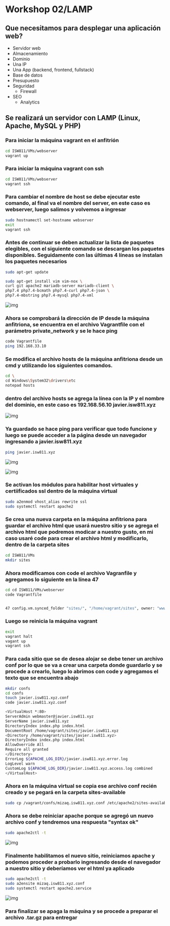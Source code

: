 # Workshop 02/LAMP

## Que necesitamos para desplegar una aplicación web?

- Servidor web
- Almacenamiento
- Dominio
- Una IP
- Una App (backend, frontend, fullstack)
- Base de datos
- Presupuesto
- Seguridad
    - Firewall
- SEO
    - Analytics

## Se realizará un servidor con LAMP (Linux, Apache, MySQL y PHP)

### Para iniciar la máquina vagrant en el anfitrión

```bash
cd ISW811/VMs/webserver
vagrant up
```

### Para iniciar la máquina vagrant con ssh

```bash
cd ISW811/VMs/webserver
vagrant ssh
```

### Para cambiar el nombre de host se debe ejecutar este comando, al final va el nombre del server, en este caso es webserver, luego salimos y volvemos a ingresar

```bash
sudo hostnamectl set-hostname webserver
exit
vagrant ssh
```

### Antes de continuar se deben actualizar la lista de paquetes elegibles, con el siguiente comando se descargan los paquetes disponibles. Seguidamente con las últimas 4 líneas se instalan los paquetes necesarios

```bash
sudo apt-get update

sudo apt-get install vim vim-nox \
curl git apache2 mariadb-server mariadb-client \
php7.4 php7.4-bcmath php7.4-curl php7.4-json \
php7.4-mbstring php7.4-mysql php7.4-xml
```
![img](Images/update.PNG)

### Ahora se comprobará la dirección de IP desde la máquina anfitriona, se encuentra en el archivo Vagrantfile con el parámetro private_network y se le hace ping

```bash
code Vagrantfile
ping 192.168.33.10
```

### Se modifica el archivo hosts de la máquina anfitriona desde un cmd y utilizando los siguientes comandos.

```bash
cd \
cd Windows\System32\drivers\etc
notepad hosts
```

### dentro del archivo hosts se agrega la línea con la IP y el nombre del dominio, en este caso es 192.168.56.10 javier.isw811.xyz
![img](Images/hosts.PNG)

### Ya guardado se hace ping para verificar que todo funcione y luego se puede acceder a la página desde un navegador ingresando a javier.isw811.xyz

```bash
ping javier.isw811.xyz
```

![img](Images/ping.PNG)

![img](Images/page.png)

### Se activan los módulos para habilitar host virtuales y certiificados ssl dentro de la máquina virtual

```bash
sudo a2enmod vhost_alias rewrite ssl
sudo systemctl restart apache2
```

### Se crea una nueva carpeta en la máquina anfitriona para guardar el archivo html que usará nuestro sitio y se agrega el archivo html que podremos modicar a nuestro gusto, en mi caso usaré code para crear el archivo html y modificarlo, dentro de la carpeta sites

```bash
cd ISW811/VMs
mkdir sites
```

### Ahora modificamos con code el archivo Vagranfile y agregamos lo siguiente en la línea 47

```bash
cd cd ISW811/VMs/webserver
code Vagrantfile


47 config.vm.synced_folder "sites/", "/home/vagrant/sites", owner: "www-data", group: "www-data"
```

### Luego se reinicia la máquina vagrant

```bash
exit
vagrant halt
vagant up
vagrant ssh
```

### Para cada sitio que se de desea alojar se debe tener un archivo conf por lo que se va a crear una carpeta donde guardarlo y se procede a crearlo, luego lo abrimos con code y agregamos el texto que se encuentra abajo

```bash
mkdir confs
cd confs
touch javier.isw811.xyz.conf
code javier.isw811.xyz.conf
```

```bash
<VirtualHost *:80>
ServerAdmin webmaster@javier.isw811.xyz
ServerName javier.isw811.xyz
DirectoryIndex index.php index.html
DocumentRoot /home/vagrant/sites/javier.isw811.xyz
<Directory /home/vagrant/sites/javier.isw811.xyz>
DirectoryIndex index.php index.html
AllowOverride All
Require all granted
</Directory>
ErrorLog ${APACHE_LOG_DIR}/javier.isw811.xyz.error.log
LogLevel warn
CustomLog ${APACHE_LOG_DIR}/javier.isw811.xyz.access.log combined
</VirtualHost>
```

### Ahora en la máquina virtual se copia ese archivo conf recién creado y se pegará en la carpeta sites-available

```bash
sudo cp /vagrant/confs/mizaq.isw811.xyz.conf /etc/apache2/sites-available
```

### Ahora se debe reiniciar apache porque se agregó un nuevo archivo conf y tendremos una respuesta "syntax ok"

```bash
sudo apache2ctl -t
```

![img](Images/Syntaxok.PNG)

### Finalmente habilitamos el nuevo sitio, reiniciamos apache y podemos proceder a probarlo ingresando desde el navegador a nuestro sitio y deberíamos ver el html ya aplicado

```bash
sudo apache2ctl -t
sudo a2ensite mizaq.isw811.xyz.conf
sudo systemctl restart apache2.service
```

![img](Images/javier.PNG)

### Para finalizar se apaga la máquina y se procede a preparar el archivo .tar.gz para entregar